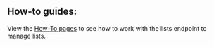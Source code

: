 ## How-to guides:

View the [How-To pages][1] to see how to work with the lists endpoint to manage lists.

<!-- Referenced links -->
[1]: ../how-to/index.md